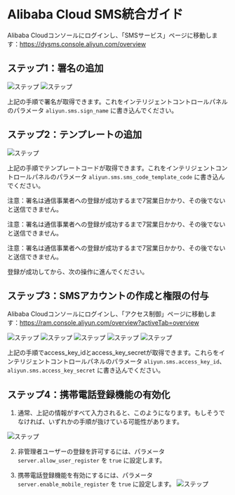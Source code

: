 # Alibaba Cloud SMS統合ガイド

Alibaba Cloudコンソールにログインし、「SMSサービス」ページに移動します：https://dysms.console.aliyun.com/overview

## ステップ1：署名の追加
![ステップ](images/alisms/sms-01.png)
![ステップ](images/alisms/sms-02.png)

上記の手順で署名が取得できます。これをインテリジェントコントロールパネルのパラメータ `aliyun.sms.sign_name` に書き込んでください。

## ステップ2：テンプレートの追加
![ステップ](images/alisms/sms-11.png)

上記の手順でテンプレートコードが取得できます。これをインテリジェントコントロールパネルのパラメータ `aliyun.sms.sms_code_template_code` に書き込んでください。

注意：署名は通信事業者への登録が成功するまで7営業日かかり、その後でないと送信できません。

注意：署名は通信事業者への登録が成功するまで7営業日かかり、その後でないと送信できません。

注意：署名は通信事業者への登録が成功するまで7営業日かかり、その後でないと送信できません。

登録が成功してから、次の操作に進んでください。

## ステップ3：SMSアカウントの作成と権限の付与

Alibaba Cloudコンソールにログインし、「アクセス制御」ページに移動します：https://ram.console.aliyun.com/overview?activeTab=overview

![ステップ](images/alisms/sms-21.png)
![ステップ](images/alisms/sms-22.png)
![ステップ](images/alisms/sms-23.png)
![ステップ](images/alisms/sms-24.png)
![ステップ](images/alisms/sms-25.png)

上記の手順でaccess_key_idとaccess_key_secretが取得できます。これらをインテリジェントコントロールパネルのパラメータ `aliyun.sms.access_key_id`、`aliyun.sms.access_key_secret` に書き込んでください。
## ステップ4：携帯電話登録機能の有効化

1. 通常、上記の情報がすべて入力されると、このようになります。もしそうでなければ、いずれかの手順が抜けている可能性があります。

![ステップ](images/alisms/sms-31.png)

2. 非管理者ユーザーの登録を許可するには、パラメータ `server.allow_user_register` を `true` に設定します。

3. 携帯電話登録機能を有効にするには、パラメータ `server.enable_mobile_register` を `true` に設定します。
![ステップ](images/alisms/sms-32.png)